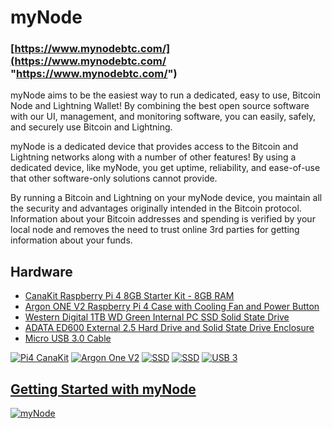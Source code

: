# myNode
### [https://www.mynodebtc.com/](https://www.mynodebtc.com/ "https://www.mynodebtc.com/")

myNode aims to be the easiest way to run a dedicated, easy to use, Bitcoin Node and Lightning Wallet! By combining the best open source software with our UI, management, and monitoring software, you can easily, safely, and securely use Bitcoin and Lightning.

myNode is a dedicated device that provides access to the Bitcoin and Lightning networks along with a number of other features! By using a dedicated device, like myNode, you get uptime, reliability, and ease-of-use that other software-only solutions cannot provide.

By running a Bitcoin and Lightning on your myNode device, you maintain all the security and advantages originally intended in the Bitcoin protocol. Information about your Bitcoin addresses and spending is verified by your local node and removes the need to trust online 3rd parties for getting information about your funds.

## Hardware

- [CanaKit Raspberry Pi 4 8GB Starter Kit - 8GB RAM](https://www.amazon.com/gp/product/B08956GVXN/ "CanaKit Raspberry Pi 4 8GB Starter Kit - 8GB RAM")
- [Argon ONE V2 Raspberry Pi 4 Case with Cooling Fan and Power Button](https://www.amazon.com/gp/product/B07WP8WC3V/ "Argon ONE V2 Raspberry Pi 4 Case with Cooling Fan and Power Button")
- [Western Digital 1TB WD Green Internal PC SSD Solid State Drive](https://www.amazon.com/gp/product/B07NNRTTCM/ "Western Digital 1TB WD Green Internal PC SSD Solid State Drive")
- [ADATA ED600 External 2.5 Hard Drive and Solid State Drive Enclosure](https://www.amazon.com/gp/product/B079DQ4GVZ/ "ADATA ED600 External 2.5 Hard Drive and Solid State Drive Enclosure")
- [Micro USB 3.0 Cable](https://www.amazon.com/gp/product/B076LSF2L6/ "Micro USB 3.0 Cable")

[![Pi4 CanaKit](https://images-na.ssl-images-amazon.com/images/I/817DclokSqL._AC_SL1500_.jpg "Pi4 CanaKit")](https://images-na.ssl-images-amazon.com/images/I/817DclokSqL._AC_SL1500_.jpg "Pi4 CanaKit")
[![Argon One V2](https://i.imgur.com/B5jMojk.png "Argon One V2")](https://i.imgur.com/B5jMojk.png "Argon One V2")
[![SSD](https://images-na.ssl-images-amazon.com/images/I/81f1uMKgHtL._AC_SL1500_.jpg "SSD")](https://images-na.ssl-images-amazon.com/images/I/81f1uMKgHtL._AC_SL1500_.jpg "SSD")
[![SSD](https://images-na.ssl-images-amazon.com/images/I/71EkqZBJHwL._AC_SL1500_.jpg "SSD")](https://images-na.ssl-images-amazon.com/images/I/71EkqZBJHwL._AC_SL1500_.jpg "SSD")
[![USB 3](https://images-na.ssl-images-amazon.com/images/I/61lIcGnUj8L._AC_SL1200_.jpg "USB 3")](https://images-na.ssl-images-amazon.com/images/I/61lIcGnUj8L._AC_SL1200_.jpg "USB 3")


## [Getting Started with myNode](https://www.mynodebtc.com/guide/getting_started "Getting Started with myNode")

[![myNode](https://i.imgur.com/fNakm6X.png "myNode")](https://i.imgur.com/fNakm6X.png "myNode")
